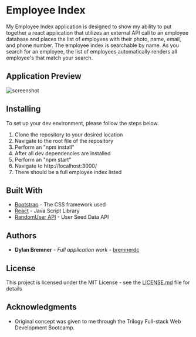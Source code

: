 # Employee Index

My Employee Index application is designed to show my ability to put together a react application that utilizes an external API call to an employee database and places the list of employees with their photo, name, email, and phone number. The employee index is searchable by name. As you search for an employee, the list of employees automatically renders all employee's that match your search.

## Application Preview

![screenshot](employee_index_react.gif)

## Installing

To set up your dev environment, please follow the steps below.

1. Clone the repository to your desired location
2. Navigate to the root file of the repository
3. Perform an "npm install"
4. After all dev dependencies are installed
5. Perform an "npm start"
6. Navigate to http://localhost:3000/
7. There should be a full employee index listed

## Built With

* [Bootstrap](https://getbootstrap.com/) - The CSS framework used
* [React](https://reactjs.org/) - Java Script Library
* [RandomUser API](https://randomuser.me/) - User Seed Data API 


## Authors

* **Dylan Bremner** - *Full application work* - [bremnerdc](https://github.com/bremnerdc)

## License

This project is licensed under the MIT License - see the [LICENSE.md](LICENSE.md) file for details

## Acknowledgments

* Original concept was given to me through the Trilogy Full-stack Web Development Bootcamp.
